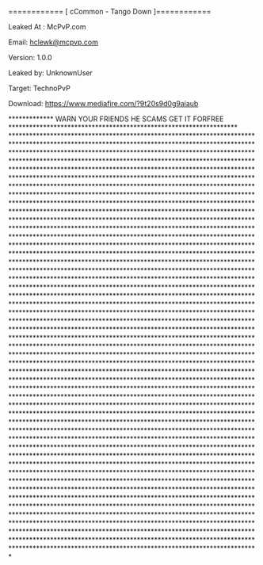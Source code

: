 ============ [ cCommon - Tango Down ]============ 

Leaked At : McPvP.com

Email: hclewk@mcpvp.com

Version: 1.0.0

Leaked by: UnknownUser

Target: TechnoPvP


Download: https://www.mediafire.com/?9t20s9d0g9aiaub



 
************* WARN YOUR FRIENDS HE SCAMS GET IT FORFREE ****************************************************************** ***********************************************************************************************************************************************************************************************************************************************************************************************************************************************************************************************************************************************************************************************************************************************************************************************************************************************************************************************************************************************************************************************************************************************************************************************************************************************************************************************************************************************************************************************************************************************************************************************************************************************************************************************************************************************************************************************************************************************************************************************************************************************************************************************************************************************************************************************************************************************************************************************************************************************************************************************************************************************************************************************************************************************************************************************************************************************************************************************************************************************************************************************************************************************************************************************************************************************************************************************************************************************************************************************************************************************************************************************************************************************************************************************************************************************************************************************************************************************************************************************************************************************************************************************************************************************************************************************************************************************************************************************************************************************************************************************************************************************************************************************************************************************************************************************************************************************************************************************
